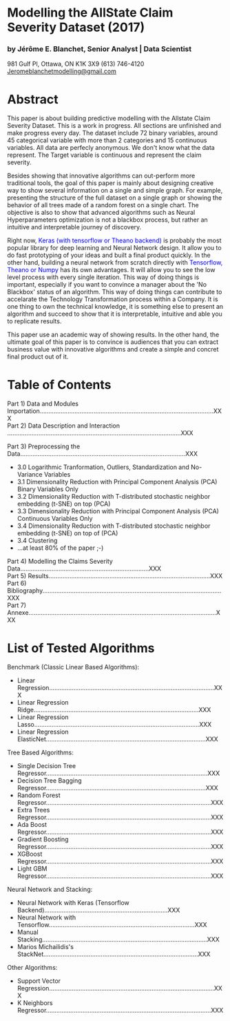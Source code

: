 # Modelling the AllState Claim Severity Dataset (2017)
### by Jérôme E. Blanchet, Senior Analyst | Data Scientist 

981 Gulf Pl, Ottawa, ON K1K 3X9 (613) 746-4120 
Jeromeblanchetmodelling@gmail.com

  
  
# Abstract

This paper is about building predictive modelling with the Allstate Claim Severity Dataset. This is a work in progress. All sections are unfinished and make progress every day. The dataset include 72 binary variables, around 45 categorical variable with more than 2 categories and 15 continuous variables. All data are perfecly anonymous. We don't know what the data represent. The Target variable is continuous and represent the claim severity. 

Besides showing that innovative algorithms can out-perform more traditional tools, the goal of this paper is mainly about designing creative way to show several information on a single and simple graph. For example, presenting the structure of the full dataset on a single graph or showing the behavior of all trees made of a random forest on a single chart. The objective is also to show that advanced algorithms such as Neural Hyperparameters optimization is not a blackbox process, but rather an intuitive and interpretable journey of discovery. 

Right now, <font color=blue>Keras (with tensorflow or Theano backend)</font> is probably the most popular library for deep learning and Neural Network design. It allow you to do fast prototyping of your ideas and built a final product quickly. In the other hand, building a neural network from scratch directly with <font color=blue>Tensorflow, Theano or Numpy</font> has its own advantages. It will allow you to see the low level process with every single iteration. This way of doing things is important, especially if you want to convince a manager about the 'No Blackbox' status of an algorithm. This way of doing things can contribute to accelarate the Technology Transformation process within a Company. It is one thing to own the technical knowledge, it is something else to present an algorithm and succeed to show that it is interpretable, intuitive and able you to replicate results.  

This paper use an academic way of showing results. In the other hand, the ultimate goal of this paper is to convince is audiences that you can extract business value with innovative algorithms and create a simple and concret final product out of it.

# Table of Contents

Part 1) Data and Modules Importation....................................................................................................XXX  
Part 2) Data Description and Interaction ....................................................................................................XXX
 
Part 3) Preprocessing the Data...............................................................................................XXX  
 
-  3.0 Logarithmic Tranformation, Outliers, Standardization and No-Variance Variables 
-  3.1 Dimensionality Reduction with Principal Component Analysis (PCA) Binary Variables Only  
-  3.2 Dimensionality Reduction with T-distributed stochastic neighbor embedding (t-SNE) on top (PCA)  
-  3.3 Dimensionality Reduction with Principal Component Analysis (PCA) Continuous Variables Only  
-  3.4 Dimensionality Reduction with T-distributed stochastic neighbor embedding (t-SNE) on top of (PCA)  
-  3.4 Clustering
-  ...at least 80% of the paper ;-)
 
Part 4) Modelling the Claims Severity Data..........................................................................XXX  
Part 5) Results.............................................................................................XXX  
Part 6) Bibliography.......................................................................................................XXX  
Part 7) Annexe............................................................................................................XXX  

# List of Tested Algorithms  
  
Benchmark (Classic Linear Based Algorithms):

-  Linear Regression...............................................................................................XXX  
-  Linear Regression Ridge...............................................................................................XXX  
-  Linear Regression Lasso...............................................................................................XXX  
-  Linear Regression ElasticNet............................................................................................XXX  
 
Tree Based Algorithms:

-  Single Decision Tree Regressor.............................................................................................XXX  
-  Decision Tree Bagging Regressor............................................................................................XXX  
-  Random Forest Regressor...............................................................................................XXX  
-  Extra Trees Regressor...............................................................................................XXX  
-  Ada Boost Regressor...............................................................................................XXX  
-  Gradient Boosting Regressor...............................................................................................XXX  
-  XGBoost Regressor...............................................................................................XXX  
-  Light GBM Regressor...............................................................................................XXX
 
Neural Network and Stacking:

-  Neural Network with Keras (Tensorflow Backend).......................................................................XXX  
-  Neural Network with Tensorflow....................................................................................XXX  
-  Manual Stacking...............................................................................................XXX  
-  Marios Michailidis's StackNet.........................................................................................XXX 

Other Algorithms:

-  Support Vector Regression...............................................................................................XXX
-  K Neighbors Regressor...............................................................................................XXX

